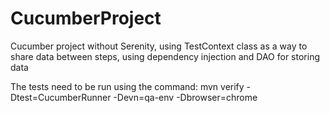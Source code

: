 # CucumberProject
Cucumber project without Serenity, using TestContext class as a way to share data between steps, using dependency injection and DAO for storing data

The tests need to be run using the command:
mvn verify -Dtest=CucumberRunner -Devn=qa-env -Dbrowser=chrome
